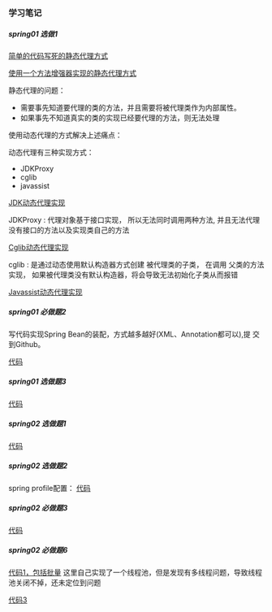 ### 学习笔记

##### spring01 选做1

[简单的代码写死的静态代理方式](com.java.proxy/CodeStaticProxyTest.java)

[使用一个方法增强器实现的静态代理方式](com.java.proxy/StaticProxyTest.java)

静态代理的问题：
* 需要事先知道要代理的类的方法，并且需要将被代理类作为内部属性。
* 如果事先不知道真实的类的实现已经要代理的方法，则无法处理

使用动态代理的方式解决上述痛点：

动态代理有三种实现方式：
* JDKProxy
* cglib
* javassist

[JDK动态代理实现](com.java.proxy/JdkProxyTest.java)

JDKProxy : 代理对象基于接口实现， 所以无法同时调用两种方法, 并且无法代理没有接口的方法以及实现类自己的方法

[Cglib动态代理实现](com.java.proxy/CglibDynamicProxyTest.java)

cglib : 是通过动态使用默认构造器方式创建 被代理类的子类， 在调用 父类的方法实现， 如果被代理类没有默认构造器，将会导致无法初始化子类从而报错

[Javassist动态代理实现](com.java.proxy/JavassistProxyTest.java)

##### spring01 必做题2

写代码实现Spring Bean的装配，方式越多越好(XML、Annotation都可以),提 交到Github。

[代码](com.java.proxy/SpringBeanInjectTest.java)

##### spring01 选做题3

[代码](com.java.proxy/com/test2/Main.java)


##### spring02 选做题1 

[代码](com.java.proxy/SingletonTest.java)

##### spring02 选做题2

spring profile配置：
[代码](com.java.proxy/ProfileTest.java)

##### spring02 必做题3

[代码](https://github.com/wyc192273/JAVA-000/tree/main/school-springboot-test)

##### spring02 必做题6

[代码1，包括批量](com.java.proxy/com/test3/DataSourceDemo.java)
这里自己实现了一个线程池，但是发现有多线程问题，导致线程池关闭不掉，还未定位到问题

[代码3](com.java.proxy/com/test3/HikariTest.java)
